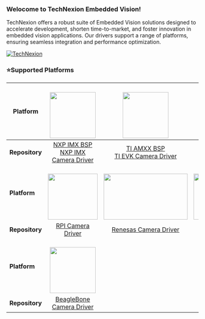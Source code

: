 ### Welocome to TechNexion Embedded Vision!

TechNexion offers a robust suite of Embedded Vision solutions designed to accelerate development, shorten time-to-market, and foster innovation in embedded vision applications. Our drivers support a range of platforms, ensuring seamless integration and performance optimization.<br/> 

[![TechNexion](https://github.com/TechNexion-Vision/TEV-Jetson_Camera_driver/assets/28101204/08cd2fa9-7333-4a16-819f-c69a3dbf290c)](https://www.technexion.com/products/embedded-vision/)
<br/> 

### ⭐Supported Platforms

| **Platform**   |  <a href="https://www.nxp.com/" target="_blank"><br> <img src="https://github.com/TechNexion-Vision/.github/assets/28101204/67cc61c0-6bb7-44d5-889a-1ba5d4c0b9b5" width="" height="120" /></a>   | <a href="https://www.ti.com/" target="_blank"><br> <img src="https://github.com/TechNexion-Vision/.github/assets/28101204/519c00ef-0d3e-4074-87c3-f4da573a642e" width="" height="120" /></a> | <a href="https://www.nvidia.com/" target="_blank"><br> <img src="https://www.nvidia.com/content/dam/en-zz/Solutions/about-nvidia/logo-and-brand/02-nvidia-logo-color-wht-500x200-4c25-l.png" width="" height="120" /></a> |
| -------------- | :----------------------------------------------------------------------------------------------------------------------------------------------------------------------------------------------: | :------------------------------------------------------------------------------------------------------------------------------------------------------------------------------------------: | :-----------------------------------------------------------------------------------------------------------------------------------------------------------------------------------------------------------------------: |
| **Repository** |                       [NXP IMX BSP](https://github.com/TechNexion-Vision/nxp_imx_tn_bsp)<br/>[NXP IMX Camera Driver](https://github.com/TechNexion-Vision/nxp_evk_camera)                        |       [TI AMXX BSP](https://github.com/TechNexion-Vision/ti_amxx_tn_bsp)<br/>[TI EVK Camera Driver](https://github.com/TechNexion-Vision/ti_evk_camera/tree/tn-ti_6.1.46_09.01.00.006)       |                    [NVIDIA Jetson TN BSP](https://github.com/TechNexion-Vision/nvidia_jetson_tn_bsp)<br/>[NVIDIA Jetson Camera Driver](https://github.com/TechNexion-Vision/TEV-Jetson_Camera_driver)                     |
| **Platform**   | <a href="https://www.raspberrypi.com/" target="_blank"><br> <img src="https://www.raspberrypi.com/app/uploads/2022/02/COLOUR-Raspberry-Pi-Symbol-Registered.png" width="130" height="120" /></a> | <a href="https://www.renesas.com/" target="_blank"><br> <img src="https://www.renesas.com/themes/kachow/src/components/common/images/renesas-logo-blue.svg" width="220" height="120" /></a>  |                             <a href="https://www.intel.com/" target="_blank"><br> <img src="https://www.intel.com.tw/content/dam/logos/intel-footer-logo.svg" width="220" height="120" /></a>                             |
| **Repository** |                                                          [RPI Camera Driver](https://github.com/TechNexion-Vision/tn-rpi-camera-driver)                                                          |                                                     [Renesas Camera Driver](https://github.com/TechNexion-Vision/Renesas-Camera-Driver)                                                      |                                                                          [Intel IPU6 Driver](https://github.com/TechNexion-Vision/ipu6-drivers)                                                                           |
| **Platform**   |          <a href="https://www.beagleboard.org/" target="_blank"><br> <img src="https://www.beagleboard.org/app/uploads/2021/05/beagleboard-compatible.svg" width="" height="120" /></a>          |                                                                                                                                                                                              |                                                                                                                                                                                                                           |
| **Repository** |                                                   [BeagleBone Camera Driver](https://github.com/TechNexion-Vision/beagle_devkit_camera_driver)                                                   |                                                                                                                                                                                              |                                                                                                                                                                                                                           |
